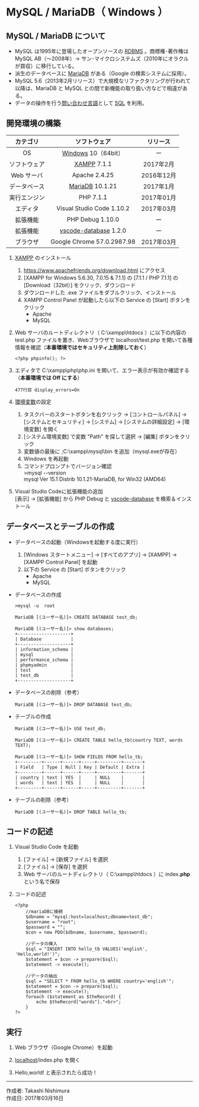 # MySQL / MariaDB（ Windows ）

## MySQL / MariaDB について

* MySQL は1995年に登場したオープンソースの [RDBMS](http://bit.ly/2lunAUm) 。商標権･著作権は MySQL AB（〜2008年）→ サン･マイクロシステムズ（2010年にオラクルが買収）に移行している。
* 派生のデータベースに [MariaDB](https://ja.wikipedia.org/wiki/MariaDB) がある（Google の検索システムに採用）。
* MySQL 5.6（2013年2月リリース）で大規模なリファクタリングが行われて以降は、MariaDB と MySQL との間で新機能の取り扱い方などで相違がある。
*  データの操作を行う[問い合わせ言語](http://bit.ly/2mvUUPR)として [SQL](https://ja.wikipedia.org/wiki/SQL) を利用。

## 開発環境の構築

|カテゴリ|ソフトウェア|リリース|
|:--:|:--:|:--:|
|OS|[Windows](https://ja.wikipedia.org/wiki/Microsoft_Windows) 10（64bit）|ー|
|ソフトウェア|[XAMPP](https://ja.wikipedia.org/wiki/XAMPP) 7.1.1|2017年2月|
|Web サーバ|Apache 2.4.25|2016年12月|
|データベース|[MariaDB](https://ja.wikipedia.org/wiki/MariaDB) 10.1.21|2017年1月|
|実行エンジン|PHP 7.1.1|2017年01月|
|エディタ|Visual Studio Code 1.10.2|2017年03月|
|拡張機能|PHP Debug 1.10.0|ー|
|拡張機能|[vscode-database](http://bit.ly/2mh8nYF) 1.2.0|ー|
|ブラウザ|Google Chrome 57.0.2987.98|2017年03月|

1. [XAMPP](https://ja.wikipedia.org/wiki/XAMPP) のインストール
    1. https://www.apachefriends.org/download.html にアクセス
    1. [XAMPP for Windows 5.6.30, 7.0.15 & 7.1.1] の [7.1.1 / PHP 7.1.1] の [Download（32bit）] をクリック、ダウンロード
    1. ダウンロードした .exe ファイルをダブルクリック、インストール
    1. XAMPP Control Panel が起動したら以下の Service の [Start] ボタンをクリック
        * Apache
        * MySQL

1. Web サーバのルートディレクトリ（ C:\xampp\htdocs ）に以下の内容の test.php ファイルを置き、Webブラウザで localhost/test.php を開いて各種情報を確認（<b>本番環境ではセキュリティ上削除しておく</b>）
    ```
    <?php phpinfo(); ?>
    ```

1. エディタで C:\xampp\php\php.ini を開いて、エラー表示が有効か確認する（<b>本番環境では Off にする</b>）
    ```
    477行目 display_errors=On  
    ```

1. [環境変数](http://bit.ly/2lCIAgK)の設定  
    1. タスクバーのスタートボタンを右クリック → [コントロールパネル] → [システムとセキュリティ] → [システム] → [システムの詳細設定] → [環境変数] を開く
    1. [システム環境変数] で変数 "Path" を探して選択 → [編集] ボタンをクリック
    1. 変数値の最後に ;C:\xampp\mysql\bin を追加（mysql.exeが存在）
    1. Windows を再起動
    1. コマンドプロンプトでバージョン確認  
        \>mysql --version  
        mysql  Ver 15.1 Distrib 10.1.21-MariaDB, for Win32 (AMD64)

1. Visual Studio Codeに拡張機能の追加  
    [表示] → [拡張機能] から PHP Debug と [vscode-database](http://bit.ly/2mh8nYF) を検索＆インストール
    

## データベースとテーブルの作成

* データベースの起動（Windowsを起動する度に実行）
   1. [Windows スタートメニュー] → [すべてのアプリ] → [XAMPP] → [XAMPP Control Panel] を起動
   2. 以下の Service の [Start] ボタンをクリック
        * Apache
        * MySQL


* データベースの作成
    ```
    >mysql -u  root

    MariaDB [(ユーザー名)]> CREATE DATABASE test_db;

    MariaDB [(ユーザー名)]> show databases;
    +--------------------+
    | Database           |
    +--------------------+
    | information_schema |
    | mysql              |
    | performance_schema |
    | phpmyadmin         |
    | test               |
    | test_db            |
    +--------------------+
    ```

* データベースの削除（参考）
    ```
    MariaDB [(ユーザー名)]> DROP DATABASE test_db;
    ```

* テーブルの作成
    ```
    MariaDB [(ユーザー名)]> USE test_db;

    MariaDB [(ユーザー名)]> CREATE TABLE hello_tb(country TEXT, words TEXT);

    MariaDB [(ユーザー名)]> SHOW FIELDS FROM hello_tb;
    +---------+------+------+-----+---------+-------+
    | Field   | Type | Null | Key | Default | Extra |
    +---------+------+------+-----+---------+-------+
    | country | text | YES  |     | NULL    |       |
    | words   | text | YES  |     | NULL    |       |
    +---------+------+------+-----+---------+-------+
    ```

* テーブルの削除（参考）
    ```
    MariaDB [(ユーザー名)]> DROP TABLE hello_tb;
    ```

## コードの記述

1. Visual Studio Code を起動
    1. [ファイル] → [新規ファイル] を選択
    1. [ファイル] → [保存] を選択
    1. Web サーバのルートディレクトリ（ C:\xampp\htdocs ）に index<b>.php</b> という名で保存  

1. コードの記述
    ```
    <?php
        //mariaDBに接続
        $dbname = "mysql:host=localhost;dbname=test_db";
        $username = "root";
        $password = "";
        $con = new PDO($dbname, $username, $password);
        
        //データの挿入
        $sql = "INSERT INTO hello_tb VALUES('english', 'Hello,world!')";
        $statement = $con -> prepare($sql);
        $statement -> execute();

        //データの抽出
        $sql = "SELECT * FROM hello_tb WHERE country='english'";
        $statement = $con -> prepare($sql);
        $statement -> execute();
        foreach ($statement as $theRecord) {
            echo $theRecord["words"]."<br>";
        }
    ?>
    ```

## 実行

1. Web ブラウザ（Google Chrome）を起動

1. [localhost](https://ja.wikipedia.org/wiki/Localhost)/index.php を開く

1. Hello,world! と表示されたら成功！

***
作成者: Takashi Nishimura  
作成日: 2017年03月16日